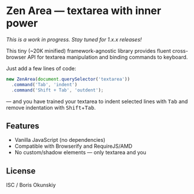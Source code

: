 # Zen Area — textarea with inner power

_This is a work in progress. Stay tuned for 1.x.x releases!_

This tiny (~20K minified) framework-agnostic library
provides fluent cross-browser API for textarea manipulation
and binding commands to keyboard.

Just add a few lines of code:

```js
new ZenArea(document.querySelector('textarea'))
  .command('Tab', 'indent')
  .command('Shift + Tab', 'outdent');
```

— and you have trained your textarea to indent selected lines
with <kbd>Tab</kbd> and remove indentation with <kbd>Shift</kbd>+<kbd>Tab</kbd>.

## Features

* Vanilla JavaScript (no dependencies)
* Compatible with Browserify and RequireJS/AMD
* No custom/shadow elements — only textarea and you

## License

ISC / Boris Okunskiy

